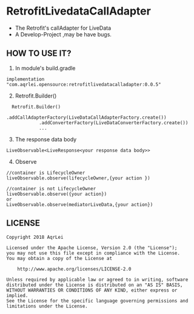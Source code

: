 RetrofitLivedataCallAdapter
===========================
   - The Retrofit's callAdapter for LiveData
   - A Develop-Project ,may be have bugs.

HOW TO USE IT?
--------------

  1. In module's build.gradle
  ````
  implementation "com.aqrlei.opensource:retrofitlivedatacalladapter:0.0.5"
  ````
  2. Retrofit.Builder()
  ````
    Retrofit.Builder()
              .addCallAdapterFactory(LiveDataCallAdapterFactory.create())
              .addConverterFactory(LiveDataConverterFactory.create())
              ...
  ````
  3.  The response data body
  ````
  LiveObservable<LiveResponse<your response data body>>
  ````
  4. Observe
  ````
  //container is LifecycleOwner
  liveObservable.observe(lifecycleOwner,{your action })

  //container is not LifecycleOwner
  liveObservable.observe({your action})
  or
  LiveObservable.observe(mediatorLiveData,{your action})
  ````

LICENSE
--------------

   ````
   Copyright 2018 AqrLei 

   Licensed under the Apache License, Version 2.0 (the "License");
   you may not use this file except in compliance with the License.
   You may obtain a copy of the License at

       http://www.apache.org/licenses/LICENSE-2.0

   Unless required by applicable law or agreed to in writing, software
   distributed under the License is distributed on an "AS IS" BASIS,
   WITHOUT WARRANTIES OR CONDITIONS OF ANY KIND, either express or implied.
   See the License for the specific language governing permissions and
   limitations under the License.
   ````

